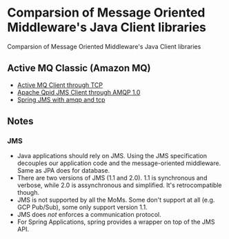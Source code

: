 # Comparsion of Message Oriented Middleware's Java Client libraries
Comparsion of Message Oriented Middleware's Java Client libraries

## Active MQ Classic (Amazon MQ)
* [Active MQ Client through TCP](https://github.wdf.sap.corp/I840973/java-mom-client/tree/master/mom-activemq-classic)
* [Apache Qpid JMS Client through AMQP 1.0](https://github.wdf.sap.corp/I840973/java-mom-client/tree/master/mom-activemq-qpid)
* [Spring JMS with amqp and tcp](https://github.wdf.sap.corp/I840973/java-mom-client/tree/master/mom-activemq-spring-jms)

## Notes

### JMS
* Java applications should rely on JMS. Using the JMS specification decouples our application code and the message-oriented middleware. Same as JPA does for database.
* There are two versions of JMS (1.1 and 2.0). 1.1 is synchronous and verbose, while 2.0 is assynchronous and simplified. It's retrocompatible though.
* JMS is not supported by all the MoMs. Some don't support at all (e.g. GCP Pub/Sub), some only support version 1.1.
* JMS does *not* enforces a communication protocol.
* For Spring Applications, spring provides a wrapper on top of the JMS API.
